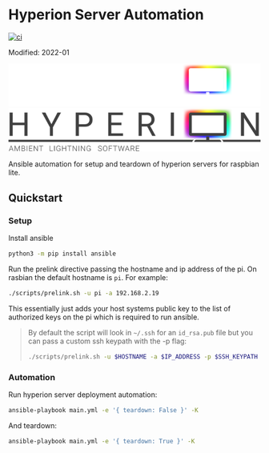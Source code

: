 # Hyperion Server Automation

[![ci](https://github.com/ztnel/ambilight/actions/workflows/ci.yaml/badge.svg)](https://github.com/ztnel/ambilight/actions/workflows/ci.yaml)

Modified: 2022-01

![Hyperion](docs/logo_dark.png#gh-dark-mode-only)
![Hyperion](docs/logo_light.png#gh-light-mode-only)

Ansible automation for setup and teardown of hyperion servers for raspbian lite.

## Quickstart

### Setup
Install ansible
```bash
python3 -m pip install ansible
```

Run the prelink directive passing the hostname and ip address of the pi. On rasbian the default hostname is `pi`. For example:
```bash
./scripts/prelink.sh -u pi -a 192.168.2.19
```
This essentially just adds your host systems public key to the list of authorized keys on the pi which is required to run ansible. 

>By default the script will look in `~/.ssh` for an `id_rsa.pub` file but you can pass a custom ssh keypath with the -p flag:
>```bash
>./scripts/prelink.sh -u $HOSTNAME -a $IP_ADDRESS -p $SSH_KEYPATH
>```

### Automation
Run hyperion server deployment automation:
```bash
ansible-playbook main.yml -e '{ teardown: False }' -K
```

And teardown:
```bash
ansible-playbook main.yml -e '{ teardown: True }' -K
```